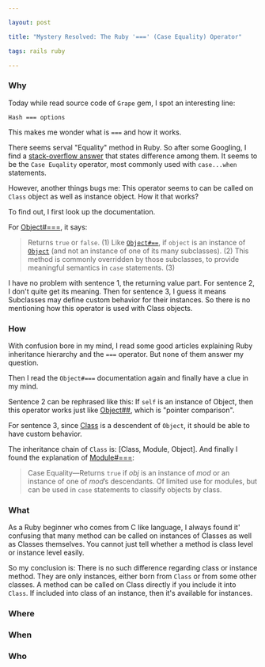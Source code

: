 ```yaml
---

layout: post

title: "Mystery Resolved: The Ruby '===' (Case Equality) Operator"

tags: rails ruby

---
```



  

### Why

Today while read source code of `Grape` gem, I spot an interesting line:

```
Hash === options
```

This makes me wonder what is `===` and how it works.

There seems serval "Equality" method in Ruby. So after some Googling, I find a [stack-overflow answer](https://stackoverflow.com/questions/7156955/whats-the-difference-between-equal-eql-and) that states difference among them. It seems to be the `Case Euqality` operator, most commonly used with `case...when` statements.

However, another things bugs me: This operator seems to can be called on `Class` object as well as instance object. How it that works?

To find out, I first look up the documentation. 

For [Object#===](https://docs.ruby-lang.org/en/master/Object.html#method-i-3D-3D-3D), it says:

> Returns  `true`  or  `false`. (1)
> Like  [`Object#==`](https://docs.ruby-lang.org/en/master/BasicObject.html#method-i-3D-3D), if  `object`  is an instance of  [`Object`](https://docs.ruby-lang.org/en/master/Object.html)  (and not an instance of one of its many subclasses). (2)
> This method is commonly overridden by those subclasses, to provide meaningful semantics in  `case`  statements. (3)
  
I have no problem with sentence 1, the returning value part. For sentence 2, I don't quite get its meaning. Then for sentence 3, I guess it means Subclasses may define custom behavior for their instances. So there is no mentioning how this operator is used with Class objects.



### How

With confusion bore in my mind, I read some good articles explaining Ruby inheritance hierarchy and the `===` operator. But none of them answer my question.

Then I read the `Object#===` documentation again and finally have a clue in my mind.

Sentence 2 can be rephrased like this: If `self` is an instance of Object, then this operator works just like [Object##](https://docs.ruby-lang.org/en/master/BasicObject.html#method-i-3D-3D), which is "pointer comparison".

For sentence 3, since [Class](https://docs.ruby-lang.org/en/master/Class.html) is a descendent of `Object`, it should be able to have custom behavior.

The inheritance chain of `Class` is: [Class, Module, Object]. And finally I found the explanation of [Module#===](https://docs.ruby-lang.org/en/master/Module.html#method-i-3D-3D-3D):

> Case Equality—Returns `true` if _obj_ is an instance of _mod_ or an instance of one of _mod_’s descendants. Of limited use for modules, but can be used in `case` statements to classify objects by class.


### What

As a Ruby beginner who comes from C like language, I always found it' confusing that many method can be called on instances of Classes as well as Classes themselves. You cannot just tell whether a method is class level or instance level easily. 

So my conclusion is: There is no such difference regarding class or instance method. They are only instances, either born from `Class` or from some other classes. A method can be called on Class directly if you include it into `Class`. If included into class of an instance, then it's available for instances.
  
  

### Where



  
  

### When

  
  
  

### Who